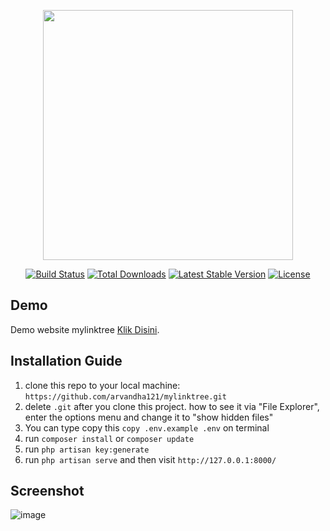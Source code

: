 <p align="center"><a href="https://laravel.com" target="_blank"><img src="https://raw.githubusercontent.com/laravel/art/master/logo-lockup/5%20SVG/2%20CMYK/1%20Full%20Color/laravel-logolockup-cmyk-red.svg" width="400"></a></p>

<p align="center">
<a href="https://travis-ci.org/laravel/framework"><img src="https://travis-ci.org/laravel/framework.svg" alt="Build Status"></a>
<a href="https://packagist.org/packages/laravel/framework"><img src="https://img.shields.io/packagist/dt/laravel/framework" alt="Total Downloads"></a>
<a href="https://packagist.org/packages/laravel/framework"><img src="https://img.shields.io/packagist/v/laravel/framework" alt="Latest Stable Version"></a>
<a href="https://packagist.org/packages/laravel/framework"><img src="https://img.shields.io/packagist/l/laravel/framework" alt="License"></a>
</p>

## Demo

Demo website mylinktree [Klik Disini](https://arvandhaa.my.id/).

## Installation Guide

1. clone this repo to your local machine: `https://github.com/arvandha121/mylinktree.git`
2. delete `.git` after you clone this project. how to see it via "File Explorer", enter the options menu and change it to "show hidden files"
3. You can type copy this `copy .env.example .env` on terminal
4. run `composer install` or `composer update`
5. run `php artisan key:generate`
6. run `php artisan serve` and then visit `http://127.0.0.1:8000/`

## Screenshot

![image](https://github.com/arvandha121/mylinktree/assets/85327119/26dc6457-14db-4c32-a02d-bf3a3a496d90)

